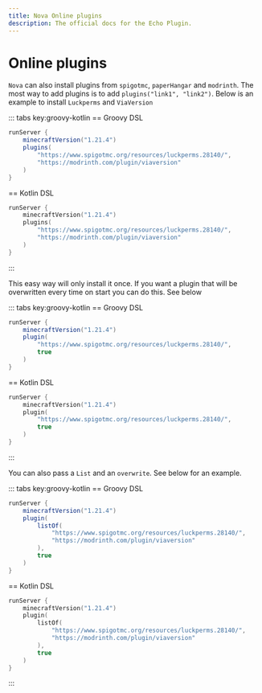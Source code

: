 ```yaml
---
title: Nova Online plugins
description: The official docs for the Echo Plugin.
---
```


# Online plugins
`Nova` can also install plugins from `spigotmc`, `paperHangar` and `modrinth`. 
The most way to add plugins is to add `plugins("link1", "link2")`.
Below is an example to install `Luckperms` and `ViaVersion`

::: tabs key:groovy-kotlin
== Groovy DSL
```groovy 
runServer {
    minecraftVersion("1.21.4")
    plugins(
        "https://www.spigotmc.org/resources/luckperms.28140/",
        "https://modrinth.com/plugin/viaversion"
    )
}
```
== Kotlin DSL
```kotlin
runServer {
    minecraftVersion("1.21.4")
    plugins(
        "https://www.spigotmc.org/resources/luckperms.28140/",
        "https://modrinth.com/plugin/viaversion"
    )
}
```
:::

This easy way will only install it once. If you want a plugin that will be overwritten every time on start you can do this. See below

::: tabs key:groovy-kotlin
== Groovy DSL
```groovy 
runServer {
    minecraftVersion("1.21.4")
    plugin(
        "https://www.spigotmc.org/resources/luckperms.28140/",
        true
    )
}
```
== Kotlin DSL
```kotlin
runServer {
    minecraftVersion("1.21.4")
    plugin(
        "https://www.spigotmc.org/resources/luckperms.28140/",
        true
    )
}
```
:::

You can also pass a `List` and an `overwrite`. See below for an example.

::: tabs key:groovy-kotlin
== Groovy DSL
```groovy 
runServer {
    minecraftVersion("1.21.4")
    plugin(
        listOf(
            "https://www.spigotmc.org/resources/luckperms.28140/",
            "https://modrinth.com/plugin/viaversion"
        ),
        true
    )
}
```
== Kotlin DSL
```kotlin
runServer {
    minecraftVersion("1.21.4")
    plugin(
        listOf(
            "https://www.spigotmc.org/resources/luckperms.28140/",
            "https://modrinth.com/plugin/viaversion"
        ),
        true
    )
}
```
:::